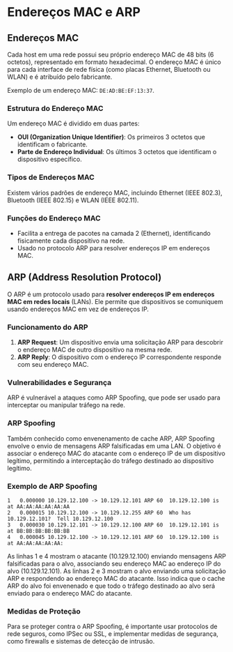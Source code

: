 # Endereços MAC e ARP

## Endereços MAC

Cada host em uma rede possui seu próprio endereço MAC de 48 bits (6 octetos), representado em formato hexadecimal. O endereço MAC é único para cada interface de rede física (como placas Ethernet, Bluetooth ou WLAN) e é atribuído pelo fabricante.

Exemplo de um endereço MAC: `DE:AD:BE:EF:13:37`.

### Estrutura do Endereço MAC

Um endereço MAC é dividido em duas partes:
- **OUI (Organization Unique Identifier)**: Os primeiros 3 octetos que identificam o fabricante.
- **Parte de Endereço Individual**: Os últimos 3 octetos que identificam o dispositivo específico.

### Tipos de Endereços MAC

Existem vários padrões de endereço MAC, incluindo Ethernet (IEEE 802.3), Bluetooth (IEEE 802.15) e WLAN (IEEE 802.11).

### Funções do Endereço MAC

- Facilita a entrega de pacotes na camada 2 (Ethernet), identificando fisicamente cada dispositivo na rede.
- Usado no protocolo ARP para resolver endereços IP em endereços MAC.

## ARP (Address Resolution Protocol)

O ARP é um protocolo usado para **resolver endereços IP em endereços MAC em redes locais** (LANs). Ele permite que dispositivos se comuniquem usando endereços MAC em vez de endereços IP.

### Funcionamento do ARP

1. **ARP Request**: Um dispositivo envia uma solicitação ARP para descobrir o endereço MAC de outro dispositivo na mesma rede.
2. **ARP Reply**: O dispositivo com o endereço IP correspondente responde com seu endereço MAC.

### Vulnerabilidades e Segurança

ARP é vulnerável a ataques como ARP Spoofing, que pode ser usado para interceptar ou manipular tráfego na rede.

### ARP Spoofing
Também conhecido como envenenamento de cache ARP, ARP Spoofing envolve o envio de mensagens ARP falsificadas em uma LAN. O objetivo é associar o endereço MAC do atacante com o endereço IP de um dispositivo legítimo, permitindo a interceptação do tráfego destinado ao dispositivo legítimo.

### Exemplo de ARP Spoofing
```
1   0.000000 10.129.12.100 -> 10.129.12.101 ARP 60  10.129.12.100 is at AA:AA:AA:AA:AA:AA
2   0.000015 10.129.12.100 -> 10.129.12.255 ARP 60  Who has 10.129.12.101?  Tell 10.129.12.100
3   0.000030 10.129.12.101 -> 10.129.12.100 ARP 60  10.129.12.101 is at BB:BB:BB:BB:BB:BB
4   0.000045 10.129.12.100 -> 10.129.12.101 ARP 60  10.129.12.100 is at AA:AA:AA:AA:AA:
```
As linhas 1 e 4 mostram o atacante (10.129.12.100) enviando mensagens ARP falsificadas para o alvo, associando seu endereço MAC ao endereço IP do alvo (10.129.12.101). As linhas 2 e 3 mostram o alvo enviando uma solicitação ARP e respondendo ao endereço MAC do atacante. Isso indica que o cache ARP do alvo foi envenenado e que todo o tráfego destinado ao alvo será enviado para o endereço MAC do atacante.

### Medidas de Proteção
Para se proteger contra o ARP Spoofing, é importante usar protocolos de rede seguros, como IPSec ou SSL, e implementar medidas de segurança, como firewalls e sistemas de detecção de intrusão.


